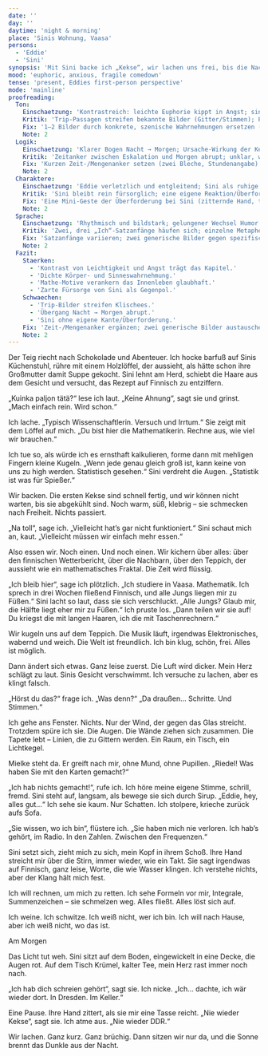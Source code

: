 ```yaml
---
date: ''
day: ''
daytime: 'night & morning'
place: 'Sinis Wohnung, Vaasa'
persons:
  - 'Eddie'
  - 'Sini'
synopsis: 'Mit Sini backe ich „Kekse“, wir lachen uns frei, bis die Nacht kippt: Paranoia, Mielkes Schatten, ich breche ein – am Morgen bleiben Rotaugen, Tee und ein brüchiges Gelübde: nie wieder Kekse.'
mood: 'euphoric, anxious, fragile comedown'
tense: 'present, Eddies first-person perspective'
mode: 'mainline'
proofreading:
  Ton:
    Einschaetzung: 'Kontrastreich: leichte Euphorie kippt in Angst; sinnlich und nah, getragen von Zärtlichkeit und Humor.'
    Kritik: 'Trip-Passagen streifen bekannte Bilder (Gitter/Stimmen); Puls bleibt durchgehend hoch.'
    Fix: '1–2 Bilder durch konkrete, szenische Wahrnehmungen ersetzen (z.B. ein einzelnes Geräusch in der Küche, Geruch an Sinis Pullover); an einer Stelle den Puls kurz absenken.'
    Note: 2
  Logik:
    Einschaetzung: 'Klarer Bogen Nacht → Morgen; Ursache-Wirkung der Kekse plausibel.'
    Kritik: 'Zeitanker zwischen Eskalation und Morgen abrupt; unklar, wie viel gegessen und wie lange vergangen ist.'
    Fix: 'Kurzen Zeit-/Mengenanker setzen (zwei Bleche, Stundenangabe) und ein Kleinsignal für den Übergang ergänzen (z.B. Musik verstummt/Wecker/Helligkeit am Fenster).'
    Note: 2
  Charaktere:
    Einschaetzung: 'Eddie verletzlich und entgleitend; Sini als ruhige Halterin; Bindung glaubhaft.'
    Kritik: 'Sini bleibt rein fürsorglich; eine eigene Reaktion/Überforderung ist nur angedeutet.'
    Fix: 'Eine Mini-Geste der Überforderung bei Sini (zitternde Hand, tiefes Ausatmen) und einen winzigen Rest Kontrolle bei Eddie (Atemtechnik/kleines Zählen) zeigen.'
    Note: 2
  Sprache:
    Einschaetzung: 'Rhythmisch und bildstark; gelungener Wechsel Humor → Ernst; Mathe-Motive als Leitplanke.'
    Kritik: 'Zwei, drei „Ich“-Satzanfänge häufen sich; einzelne Metaphern wirken generisch.'
    Fix: 'Satzanfänge variieren; zwei generische Bilder gegen spezifische Sinnesdetails tauschen.'
    Note: 2
  Fazit:
    Staerken:
      - 'Kontrast von Leichtigkeit und Angst trägt das Kapitel.'
      - 'Dichte Körper- und Sinneswahrnehmung.'
      - 'Mathe-Motive verankern das Innenleben glaubhaft.'
      - 'Zarte Fürsorge von Sini als Gegenpol.'
    Schwaechen:
      - 'Trip-Bilder streifen Klischees.'
      - 'Übergang Nacht → Morgen abrupt.'
      - 'Sini ohne eigene Kante/Überforderung.'
    Fix: 'Zeit-/Mengenanker ergänzen; zwei generische Bilder austauschen; Mini-Gestik für Sini und eine kurze Ruheinsel setzen.'
    Note: 2
---
```


Der Teig riecht nach Schokolade und Abenteuer. Ich hocke barfuß auf Sinis
Küchenstuhl, rühre mit einem Holzlöffel, der aussieht, als hätte schon ihre
Großmutter damit Suppe gekocht. Sini lehnt am Herd, schiebt die Haare aus dem
Gesicht und versucht, das Rezept auf Finnisch zu entziffern.

„Kuinka paljon tätä?“ lese ich laut. „Keine Ahnung“, sagt sie und grinst. „Mach
einfach rein. Wird schon.“

Ich lache. „Typisch Wissenschaftlerin. Versuch und Irrtum.“ Sie zeigt mit dem
Löffel auf mich. „Du bist hier die Mathematikerin. Rechne aus, wie viel wir
brauchen.“

Ich tue so, als würde ich es ernsthaft kalkulieren, forme dann mit mehligen
Fingern kleine Kugeln. „Wenn jede genau gleich groß ist, kann keine von uns zu
high werden. Statistisch gesehen.“ Sini verdreht die Augen. „Statistik ist was
für Spießer.“

Wir backen. Die ersten Kekse sind schnell fertig, und wir können nicht warten,
bis sie abgekühlt sind. Noch warm, süß, klebrig – sie schmecken nach Freiheit.
Nichts passiert.

„Na toll“, sage ich. „Vielleicht hat’s gar nicht funktioniert.“ Sini schaut mich
an, kaut. „Vielleicht müssen wir einfach mehr essen.“

Also essen wir. Noch einen. Und noch einen. Wir kichern über alles: über den
finnischen Wetterbericht, über die Nachbarn, über den Teppich, der aussieht wie
ein mathematisches Fraktal. Die Zeit wird flüssig.

„Ich bleib hier“, sage ich plötzlich. „Ich studiere in Vaasa. Mathematik. Ich
sprech in drei Wochen fließend Finnisch, und alle Jungs liegen mir zu Füßen.“
Sini lacht so laut, dass sie sich verschluckt. „Alle Jungs? Glaub mir, die
Hälfte liegt eher mir zu Füßen.“ Ich pruste los. „Dann teilen wir sie auf! Du
kriegst die mit langen Haaren, ich die mit Taschenrechnern.“

Wir kugeln uns auf dem Teppich. Die Musik läuft, irgendwas Elektronisches,
wabernd und weich. Die Welt ist freundlich. Ich bin klug, schön, frei. Alles ist
möglich.

Dann ändert sich etwas. Ganz leise zuerst. Die Luft wird dicker. Mein Herz
schlägt zu laut. Sinis Gesicht verschwimmt. Ich versuche zu lachen, aber es
klingt falsch.

„Hörst du das?“ frage ich. „Was denn?“ „Da draußen… Schritte. Und Stimmen.“

Ich gehe ans Fenster. Nichts. Nur der Wind, der gegen das Glas streicht.
Trotzdem spüre ich sie. Die Augen. Die Wände ziehen sich zusammen. Die Tapete
lebt – Linien, die zu Gittern werden. Ein Raum, ein Tisch, ein Lichtkegel.

Mielke steht da. Er greift nach mir, ohne Mund, ohne Pupillen. „Riedel! Was
haben Sie mit den Karten gemacht?“

„Ich hab nichts gemacht!“, rufe ich. Ich höre meine eigene Stimme, schrill,
fremd. Sini steht auf, langsam, als bewege sie sich durch Sirup. „Eddie, hey,
alles gut…“ Ich sehe sie kaum. Nur Schatten. Ich stolpere, krieche zurück aufs
Sofa.

„Sie wissen, wo ich bin“, flüstere ich. „Sie haben mich nie verloren. Ich hab’s
gehört, im Radio. In den Zahlen. Zwischen den Frequenzen.“

Sini setzt sich, zieht mich zu sich, mein Kopf in ihrem Schoß. Ihre Hand
streicht mir über die Stirn, immer wieder, wie ein Takt. Sie sagt irgendwas auf
Finnisch, ganz leise, Worte, die wie Wasser klingen. Ich verstehe nichts, aber
der Klang hält mich fest.

Ich will rechnen, um mich zu retten. Ich sehe Formeln vor mir, Integrale,
Summenzeichen – sie schmelzen weg. Alles fließt. Alles löst sich auf.

Ich weine. Ich schwitze. Ich weiß nicht, wer ich bin. Ich will nach Hause, aber
ich weiß nicht, wo das ist.

Am Morgen

Das Licht tut weh. Sini sitzt auf dem Boden, eingewickelt in eine Decke, die
Augen rot. Auf dem Tisch Krümel, kalter Tee, mein Herz rast immer noch nach.

„Ich hab dich schreien gehört“, sagt sie. Ich nicke. „Ich… dachte, ich wär
wieder dort. In Dresden. Im Keller.“

Eine Pause. Ihre Hand zittert, als sie mir eine Tasse reicht. „Nie wieder
Kekse“, sagt sie. Ich atme aus. „Nie wieder DDR.“

Wir lachen. Ganz kurz. Ganz brüchig. Dann sitzen wir nur da, und die Sonne
brennt das Dunkle aus der Nacht.
